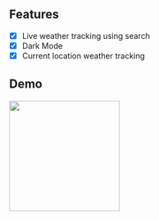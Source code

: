 ## Features

- [x] Live weather tracking using search
- [x] Dark Mode
- [x] Current location weather tracking

## Demo

<div id="header">
  <img src="https://media.giphy.com/media/v1.Y2lkPTc5MGI3NjExOGZmczdka210aHlmamZxNWxoeTR3eDhlaWliaHR0dXNqemhiMzRlaSZlcD12MV9pbnRlcm5hbF9naWZfYnlfaWQmY3Q9Zw/87cjb9g1jO7SghPhm0/source.gif" width="200"/>
</div>
